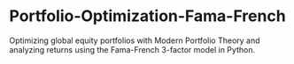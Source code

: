 # Portfolio-Optimization-Fama-French
Optimizing global equity portfolios with Modern Portfolio Theory and analyzing returns using the Fama-French 3-factor model in Python.
